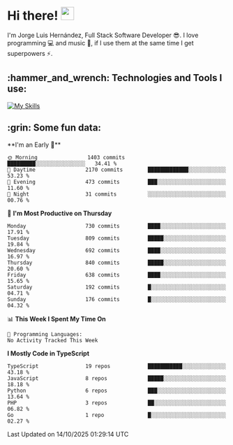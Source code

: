 <h1 align="left">
 <abc>
  <br>Hi there! <img src="https://user-images.githubusercontent.com/42378118/110234147-e3259600-7f4e-11eb-95be-0c4047144dea.gif" width="30"><br>
 </abc>
</h1>

I'm Jorge Luis Hernández, Full Stack Software Developer :sunglasses:. I love programming :computer: and music :musical_score:, if I use them at the same time I get superpowers :zap:. 


<h2 align="left">:hammer_and_wrench: Technologies and Tools I use:</h2>

[![My Skills](https://skillicons.dev/icons?i=js,ts,html,css,py,vue,react,next,nest,postgres,mysql)](https://skillicons.dev)

<h2 align="left">:grin: Some fun data:</h2>
<!--START_SECTION:waka-->
**I'm an Early 🐤** 

```text
🌞 Morning                1403 commits        █████████░░░░░░░░░░░░░░░░   34.41 % 
🌆 Daytime                2170 commits        █████████████░░░░░░░░░░░░   53.23 % 
🌃 Evening                473 commits         ███░░░░░░░░░░░░░░░░░░░░░░   11.60 % 
🌙 Night                  31 commits          ░░░░░░░░░░░░░░░░░░░░░░░░░   00.76 % 
```
📅 **I'm Most Productive on Thursday** 

```text
Monday                   730 commits         ████░░░░░░░░░░░░░░░░░░░░░   17.91 % 
Tuesday                  809 commits         █████░░░░░░░░░░░░░░░░░░░░   19.84 % 
Wednesday                692 commits         ████░░░░░░░░░░░░░░░░░░░░░   16.97 % 
Thursday                 840 commits         █████░░░░░░░░░░░░░░░░░░░░   20.60 % 
Friday                   638 commits         ████░░░░░░░░░░░░░░░░░░░░░   15.65 % 
Saturday                 192 commits         █░░░░░░░░░░░░░░░░░░░░░░░░   04.71 % 
Sunday                   176 commits         █░░░░░░░░░░░░░░░░░░░░░░░░   04.32 % 
```


📊 **This Week I Spent My Time On** 

```text
💬 Programming Languages: 
No Activity Tracked This Week
```

**I Mostly Code in TypeScript** 

```text
TypeScript               19 repos            ███████████░░░░░░░░░░░░░░   43.18 % 
JavaScript               8 repos             █████░░░░░░░░░░░░░░░░░░░░   18.18 % 
Python                   6 repos             ███░░░░░░░░░░░░░░░░░░░░░░   13.64 % 
PHP                      3 repos             ██░░░░░░░░░░░░░░░░░░░░░░░   06.82 % 
Go                       1 repo              █░░░░░░░░░░░░░░░░░░░░░░░░   02.27 % 
```




 Last Updated on 14/10/2025 01:29:14 UTC
<!--END_SECTION:waka-->
